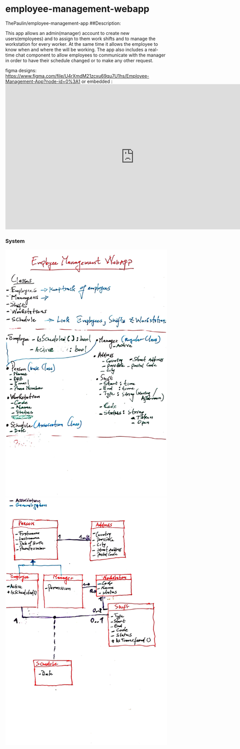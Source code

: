 # employee-management-webapp
ThePaulin/employee-management-app
##Description:

This app allows an admin(manager) account to create new users(employees) and to assign
 to them work shifts and to manage the workstation for every worker. At the same time 
it allows the employee to know when and where the will be working. The app also includes 
a real-time chat component to allow employees to communicate with the manager in order 
to have their schedule changed or to make any other request.

figma designs: https://www.figma.com/file/U4rXmdM21zcxu69qu7U1hs/Employee-Management-App?node-id=0%3A1
or embedded : <iframe style="border: 1px solid rgba(0, 0, 0, 0.1);" width="800" height="450" src="https://www.figma.com/embed?embed_host=share&url=https%3A%2F%2Fwww.figma.com%2Ffile%2FU4rXmdM21zcxu69qu7U1hs%2FEmployee-Management-App%3Fnode-id%3D0%253A1" allowfullscreen></iframe>

### System
![alt text](https://github.com/ThePaulin/employee-management-webapp/blob/system-design/45477.jpg?raw=true)
![alt text](https://github.com/ThePaulin/employee-management-webapp/blob/system-design/31676.jpg?raw=true)
